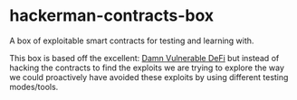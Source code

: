 # hackerman-contracts-box
A box of exploitable smart contracts for testing and learning with.

This box is based off the excellent: [Damn Vulnerable DeFi](https://github.com/tinchoabbate/damn-vulnerable-defi) but instead of hacking the contracts to find the exploits we are trying to explore the way we could proactively have avoided these exploits by using different testing modes/tools.
